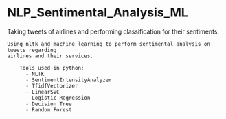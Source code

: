 # NLP_Sentimental_Analysis_ML
Taking tweets of airlines and performing classification for their sentiments.


    Using nltk and machine learning to perform sentimental analysis on tweets regarding
    airlines and their services.
    
        Tools used in python:
          - NLTK
          - SentimentIntensityAnalyzer
          - TfidfVectorizer
          - LinearSVC
          - Logistic Regression
          - Decision Tree
          - Random Forest
